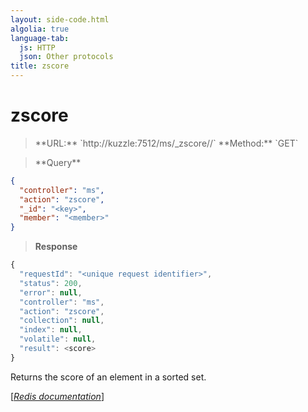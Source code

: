 ```yaml
---
layout: side-code.html
algolia: true
language-tab:
  js: HTTP
  json: Other protocols
title: zscore
---
```


# zscore




<blockquote class="js">
<p>
**URL:** `http://kuzzle:7512/ms/_zscore/<key>/<member>`  
**Method:** `GET`
</p>
</blockquote>


<blockquote class="json">
<p>
**Query**
</p>
</blockquote>


```json
{
  "controller": "ms",
  "action": "zscore",
  "_id": "<key>",
  "member": "<member>"
}
```

>**Response**

```javascript
{
  "requestId": "<unique request identifier>",
  "status": 200,
  "error": null,
  "controller": "ms",
  "action": "zscore",
  "collection": null,
  "index": null,
  "volatile": null,
  "result": <score>
}
```

Returns the score of an element in a sorted set.

[[_Redis documentation_]](https://redis.io/commands/zscore)
